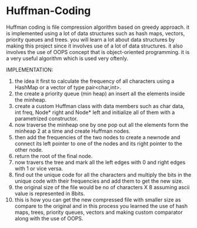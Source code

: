# Huffman-Coding
Huffman coding is file compression algorithm based on greedy approach.
it is implemented using a lot of data structures such as hash maps, vectors, priority queues and trees.
you will learn a lot about data structures by making this project since it involves use of a lot of data structures.
it also involves the use of OOPS concept that is object-oriented programming. it is a very useful algorithm which is used very oftenly.

IMPLEMENTATION: 

1) the idea it first to calculate the frequency of all characters using a HashMap or a vector of type pair<char,int>.
2) the create a priority queue (min heap)  an insert all the elements inside the minheap.
3) create a custom Huffman class with data members such as char data, int freq, Node* right and Node* left and initialize all of them with a parametrized constructor.
4) now traverse the minheap one by one pop out all the elements form the minheap 2 at a time and create Huffman nodes.
5) then add the frequencies of the two nodes to create a newnode and connect its left pointer to one of the nodes and its right pointer to the other node.
6) return the root of the final node.
7) now travers the tree and mark all the left edges with 0 and right edges with 1 or vice versa.
8) find out the unique code for all the characters and multiply the bits in the unique code with their frequencies and add them to get the new size.
9) the original size of the file would be no of characters X 8 assuming ascii value is represented in 8bits.
10) this is how you can get the new compressed file with smaller size as compare to the original and in this process you learned the use of hash maps, trees, priority queues, vectors and making custom comparator along with the use of OOPS.

